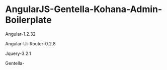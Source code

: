 # AngularJS-Gentella-Kohana-Admin-Boilerplate

Angular-1.2.32

Angular-Ui-Router-0.2.8

Jquery-3.2.1

Gentella-